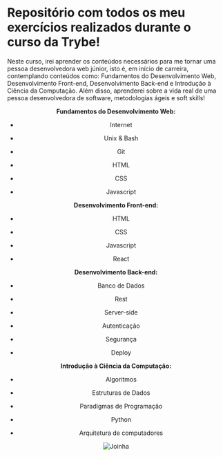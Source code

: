 <h1>Repositório com todos os meu exercícios realizados durante o curso da Trybe!</h1>

Neste curso, irei aprender os conteúdos necessários para me tornar uma pessoa desenvolvedora web júnior, isto é, em início de carreira, contemplando conteúdos como: Fundamentos do Desenvolvimento Web, Desenvolvimento Front-end, Desenvolvimento Back-end e Introdução à Ciência da Computação. Além disso, aprenderei sobre a vida real de uma pessoa desenvolvedora de software, metodologias ágeis e soft skills!

<center><b>Fundamentos do Desenvolvimento Web:</b>

* Internet

* Unix & Bash

* Git

* HTML

* CSS

* Javascript

<b>Desenvolvimento Front-end:</b>

* HTML

* CSS

* Javascript

* React

<b>Desenvolvimento Back-end:</b>

* Banco de Dados

* Rest

* Server-side

* Autenticação

* Segurança

* Deploy

<b>Introdução à Ciência da Computação:</b>

* Algoritmos

* Estruturas de Dados

* Paradigmas de Programação

* Python

* Arquitetura de computadores

![Joinha](https://static.imgs.app/content/assetz/uploads/2017/10/gif-do-garoto-menino-dando-joinha.gif)
</center>
